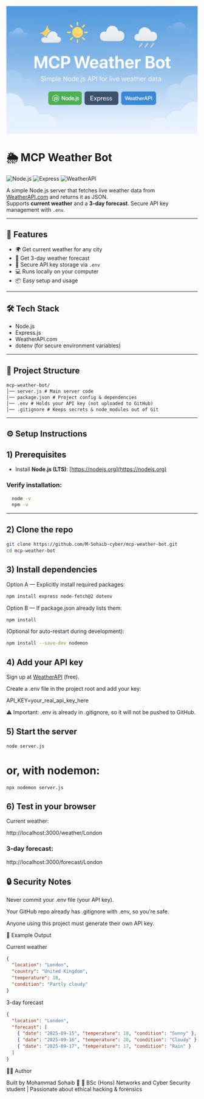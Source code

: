 <p align="center">
  <img src="banner.png" alt="MCP Weather Bot Banner" />
</p>

# 🌦️ MCP Weather Bot

![Node.js](https://img.shields.io/badge/Node.js-22.x-green?logo=node.js)
![Express](https://img.shields.io/badge/Express-4.18-blue?logo=express)
![WeatherAPI](https://img.shields.io/badge/API-WeatherAPI.com-lightblue)

A simple Node.js server that fetches live weather data from [WeatherAPI.com](https://www.weatherapi.com/) and returns it as JSON.  
Supports **current weather** and a **3-day forecast**. Secure API key management with `.env`.

---

## 🚀 Features
- 🌍 Get current weather for any city  
- 📅 Get 3-day weather forecast  
- 🔑 Secure API key storage via `.env`  
- 💻 Runs locally on your computer  
- 📦 Easy setup and usage  

---

## 🛠️ Tech Stack
- Node.js
- Express.js
- WeatherAPI.com
- dotenv (for secure environment variables)

---

## 📂 Project Structure
```
mcp-weather-bot/
│── server.js # Main server code
│── package.json # Project config & dependencies
│── .env # Holds your API key (not uploaded to GitHub)
│── .gitignore # Keeps secrets & node_modules out of Git
```


---

## ⚙️ Setup Instructions

## 1) Prerequisites
- Install **Node.js (LTS)**: [https://nodejs.org](https://nodejs.org)  
### Verify installation:

```bash
  node -v
  npm -v
```
---

## 2) Clone the repo

```bash
git clone https://github.com/M-Sohaib-cyber/mcp-weather-bot.git
cd mcp-weather-bot
```

## 3) Install dependencies

Option A — Explicitly install required packages:

```bash
npm install express node-fetch@2 dotenv
```

Option B — If package.json already lists them:

```bash
npm install
```

(Optional for auto-restart during development):

```bash
npm install --save-dev nodemon
```
## 4) Add your API key

Sign up at [WeatherAPI](https://www.weatherapi.com/) (free).

Create a .env file in the project root and add your key:

API_KEY=your_real_api_key_here


⚠️ Important: .env is already in .gitignore, so it will not be pushed to GitHub.

## 5) Start the server

```bash
node server.js
```
# or, with nodemon:

```bash
npx nodemon server.js
```
## 6) Test in your browser

Current weather:

http://localhost:3000/weather/London

### 3-day forecast:

http://localhost:3000/forecast/London


## 🔒 Security Notes

Never commit your .env file (your API key).

Your GitHub repo already has .gitignore with .env, so you’re safe.

Anyone using this project must generate their own API key.


📸 Example Output

Current weather

```json
{
  "location": "London",
  "country": "United Kingdom",
  "temperature": 18,
  "condition": "Partly cloudy"
}
```

3-day forecast

```json
{
  "location": "London",
  "forecast": [
    { "date": "2025-09-15", "temperature": 18, "condition": "Sunny" },
    { "date": "2025-09-16", "temperature": 20, "condition": "Cloudy" },
    { "date": "2025-09-17", "temperature": 17, "condition": "Rain" }
  ]
}
```


👨‍💻 Author

Built by Mohammad Sohaib 👋
📌 BSc (Hons) Networks and Cyber Security student | Passionate about ethical hacking & forensics
